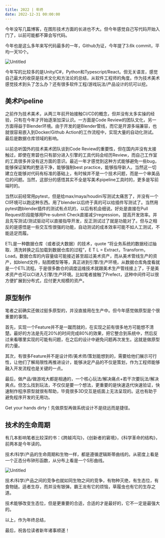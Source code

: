 ```yaml
---
title: 2022 | 年终
date: 2022-12-31 00:00:00
---
```


今年没写几篇博客，在图形技术方面的长进也不大。但今年感觉自己写代码开始入门了，以前可能都不算会写代码。

今年也是这么多年来写代码最多的一年，Github为证，今年提了3.6k commit，平均一天10个。

![Untitled](/images/Untitled.jpg)

今年写的比较多的是Unity/C#，Python和Typescript/React。但无关语言，感觉自己最大的收获是技术文化和方法论的总结，从软件工程师的角度。作为技术美术感觉技术到头了怎么办？还有很多软件工程/游戏玩法/产品设计的坑可以挖。

## 美术Pipeline

之前作为技术美术，从两三年前开始接触CI/CD的概念，但并没有太多实操的经验，只有在今年才开始逐渐加深认识。一方面是Code Review的团队文化，另一方面得益于Blender环境。由于开发的是Blender管线，而它是开源多端兼容，也就很容易嵌入到Docker/Github Action的工作流程中，实现大量的自动化测试。最后是数据仓库领域的影响。

以前总听国外的技术美术团队谈到Code Review的重要性，但在国内并没有太接触过，即使在育碧也只有部分进入引擎的工具代码会经历Review，而自己工作室的工具很多并没有这方面的意识。最近一年才感觉到这种方式能够避免一些bug，能够保证架构的整洁干净，能够强制best practice，能够指导新人。当然这一切建立在能够对代码有标准的基础上，有时候并不是一个技术问题，而是一个审美品位的问题。当然，这部分的感悟其实不全是写美术pipeline工具时的，更多是写前端时的。

当然以前经常用pytest，但是给max/maya/houdini写测试太痛苦了，并没有一个CI环境可以跑这种东西。用了blender以后终于真的可以给插件写测试了。当然用pytest跑blender插件的测试有点坑的，以后有机会细说。好处是直接在Pull Request阶段能够用Pre-submit Check直接减少regression，提高开发效率。并且先写测试/测试驱动可以直接指导开发，反正测试过了就是功能对了。但与之相反的是感悟是一些交互性很强的功能，自动测试的成本效率可能不如人工测试，不能适足而履。

ETL是一种数据仓库（或者说大数据）的技术，quote “将业务系统的数据经过抽取、清洗转换之后加载到数据仓库的过程”，E T L = Extract，Transform，Load。数据仓库的内容量级可能接近甚至超过美术资产，而从美术管线生产的资产，如blend文件，贴图模型等等，真正进到引擎/生产环境，从数据仓库角度看就是一个ETL流程。于是很多数仓的调度运维技术就跟美术生产管线接上了，于是美术资产也可以CI进入引擎/生产环境。比如笔者接触了Prefect，这种中间件可以很方便扩展到分布式，应付更大规模的资产。

## 原型制作

笔者之前确实还做过挺多原型的，并没直接用在生产中。但今年感觉做原型是个很重要的事情。

首先，实现一个Feature并不是一蹴而就的，在实现之前有很多地方可能想不清楚。最好的方法是先花20%的时间完成80%的效果，把它整合到系统中，然后反过来看哪里实现的可能有问题，在之后的设计中避免问题再次发生。这就是做原型的力量。

其次，有很多Feature并不是设计师/美术师/策划能想到的，需要给他们展示可行性，让他们了解局限性再推进设计，能够决定产品的不仅是策划，作为工程师能够融入开发流程也是关键的一点。

最后，做产品/做游戏大都是相通的，一个核心玩法/解决痛点+若干次要玩法/解决爽点。但怎么找到玩法，不仅仅是要一个想法，更重要的是快速迭代快速验证，快速制作程序原型就很有帮助，毕竟很多3D交互是纸面上无法呈现的。这也有助于避免程序开发的无用功。

Get your hands dirty！先做原型再做系统设计不是绕远而是捷径。

## 技术的生命周期

有几本影响笔者比较深的书：《跨越鸿沟》，《创新者的窘境》，《科学革命的结构》，前两本是今年读的。

技术/科学/产品的生命周期和生物一样，都是遵循逻辑斯蒂曲线的。从密度上看是一个正态分布钟形函数，从分布上看是一个S形曲线。

![Untitled](/images/Untitled_1.jpg)

技术/科学/产品之间的竞争也就如同生物之间的竞争，有物种灭绝，有生态位，有食物链。适者生存，而并没有银弹。霸王龙有它的烦恼，草履虫也有它的生存之道。

技术能够改变生态位，但是更重要的合适，合适的才是最好的，它不一定是最强大的。

以上，作为年终总结，

最后，祝各位读者新年诸事顺遂！